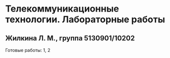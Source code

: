 # Телекоммуникационные технологии. Лабораторные работы
## Жилкина Л. М., группа 5130901/10202
Готовые работы: 1, 2